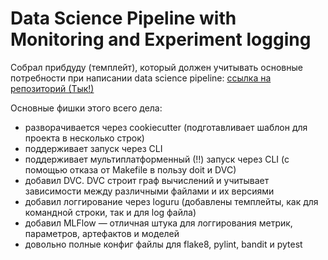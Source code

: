 # Data Science Pipeline with Monitoring and Experiment logging

Собрал прибдуду (темплейт), который должен учитывать основные потребности при написании data science pipeline: <a href="https://github.com/iKintosh/cookiecutter-data-science" target="_blank" rel="noopener noreferrer">ссылка на репозиторий (Тык!)</a>

Основные фишки этого всего дела:

- разворачивается через cookiecutter (подготавливает шаблон для проекта в несколько строк)
- поддерживает запуск через CLI
- поддерживает мультиплатформенный (!!) запуск через CLI (с помощью отказа от Makefile в пользу doit и DVC)
- добавил DVC. DVC строит граф вычислений и учитывает зависимости между различными файлами и их версиями
- добавил логгирование через loguru (добавлены темплейты, как для командной строки, так и для log файла)
- добавил MLFlow — отличная штука для логгирования метрик, параметров, артефактов и моделей
- довольно полные конфиг файлы для flake8, pylint, bandit и pytest
